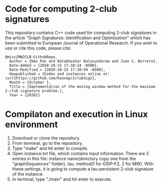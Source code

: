 # Code for computing 2-club signatures
This repository contains C++ code used for computing 2-club signatures in the article "Graph Signatures: Identification and Optimization" which has been submitted to European Journal of Operational Research. If you wish to use or cite this code, please cite:
        
    @misc{MW2CLB-GithubRepo,
      Author = {Hao Pan and Balabhaskar Balasundaram and Juan S. Borrero},
      Date-Added = {2020-10-15 17:38:24 -0500},
      Date-Modified = {2020-10-15 17:38:59 -0500},
      Howpublished = {Codes and instances online at: \url{https://github.com/haonap/2clubSig}},
      Month = {October },
      Title = {Implementation of the moving window method for the maximum 2-club signature problem.},
      Year = {2020}}
      
# Compilaton and execution in Linux environment
1. Download or clone the repository. 
2. From terminal, go to the repository. 
3. Type "make" and hit enter to compile. 
4. Open instance.txt file, which contains input information. There are 3 entries in this file: instance name(directory copy one from the "graphSequences" folder), tau, method(1 for GSIP-F2, 2 for MW). With these settings, it is going to compute a tau-persistent 2-club signature of the instance. 
5. In terminal, type "./main" and hit enter to execute. 
